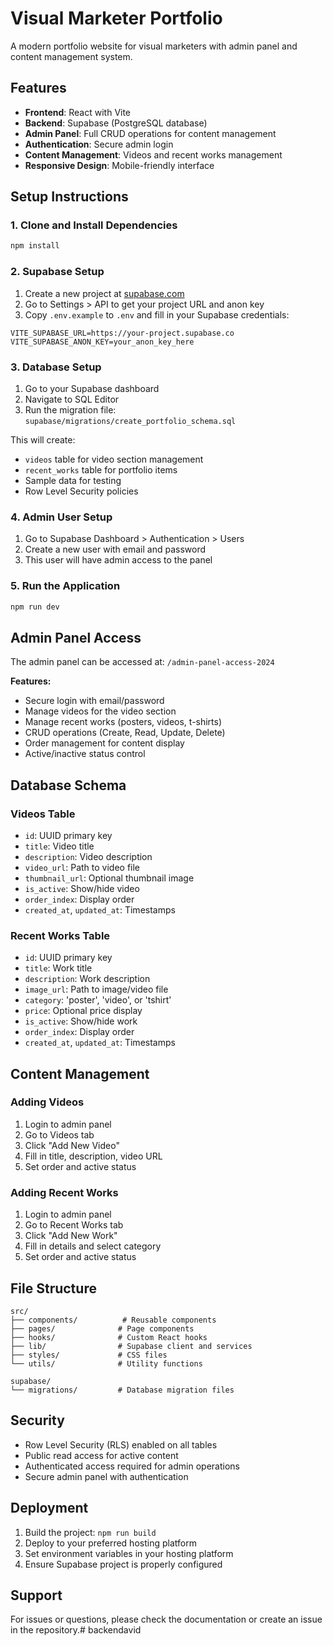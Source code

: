 # Visual Marketer Portfolio

A modern portfolio website for visual marketers with admin panel and content management system.

## Features

- **Frontend**: React with Vite
- **Backend**: Supabase (PostgreSQL database)
- **Admin Panel**: Full CRUD operations for content management
- **Authentication**: Secure admin login
- **Content Management**: Videos and recent works management
- **Responsive Design**: Mobile-friendly interface

## Setup Instructions

### 1. Clone and Install Dependencies

```bash
npm install
```

### 2. Supabase Setup

1. Create a new project at [supabase.com](https://supabase.com)
2. Go to Settings > API to get your project URL and anon key
3. Copy `.env.example` to `.env` and fill in your Supabase credentials:

```env
VITE_SUPABASE_URL=https://your-project.supabase.co
VITE_SUPABASE_ANON_KEY=your_anon_key_here
```

### 3. Database Setup

1. Go to your Supabase dashboard
2. Navigate to SQL Editor
3. Run the migration file: `supabase/migrations/create_portfolio_schema.sql`

This will create:
- `videos` table for video section management
- `recent_works` table for portfolio items
- Sample data for testing
- Row Level Security policies

### 4. Admin User Setup

1. Go to Supabase Dashboard > Authentication > Users
2. Create a new user with email and password
3. This user will have admin access to the panel

### 5. Run the Application

```bash
npm run dev
```

## Admin Panel Access

The admin panel can be accessed at: `/admin-panel-access-2024`

**Features:**
- Secure login with email/password
- Manage videos for the video section
- Manage recent works (posters, videos, t-shirts)
- CRUD operations (Create, Read, Update, Delete)
- Order management for content display
- Active/inactive status control

## Database Schema

### Videos Table
- `id`: UUID primary key
- `title`: Video title
- `description`: Video description
- `video_url`: Path to video file
- `thumbnail_url`: Optional thumbnail image
- `is_active`: Show/hide video
- `order_index`: Display order
- `created_at`, `updated_at`: Timestamps

### Recent Works Table
- `id`: UUID primary key
- `title`: Work title
- `description`: Work description
- `image_url`: Path to image/video file
- `category`: 'poster', 'video', or 'tshirt'
- `price`: Optional price display
- `is_active`: Show/hide work
- `order_index`: Display order
- `created_at`, `updated_at`: Timestamps

## Content Management

### Adding Videos
1. Login to admin panel
2. Go to Videos tab
3. Click "Add New Video"
4. Fill in title, description, video URL
5. Set order and active status

### Adding Recent Works
1. Login to admin panel
2. Go to Recent Works tab
3. Click "Add New Work"
4. Fill in details and select category
5. Set order and active status

## File Structure

```
src/
├── components/          # Reusable components
├── pages/              # Page components
├── hooks/              # Custom React hooks
├── lib/                # Supabase client and services
├── styles/             # CSS files
└── utils/              # Utility functions

supabase/
└── migrations/         # Database migration files
```

## Security

- Row Level Security (RLS) enabled on all tables
- Public read access for active content
- Authenticated access required for admin operations
- Secure admin panel with authentication

## Deployment

1. Build the project: `npm run build`
2. Deploy to your preferred hosting platform
3. Set environment variables in your hosting platform
4. Ensure Supabase project is properly configured

## Support

For issues or questions, please check the documentation or create an issue in the repository.#   b a c k e n d a v i d  
 